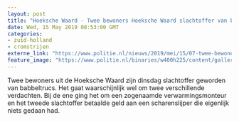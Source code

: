```yaml
---
layout: post
title: "Hoeksche Waard - Twee bewoners Hoeksche Waard slachtoffer van babbeltrucs"
date: Wed, 15 May 2019 08:53:00 GMT
categories: 
- zuid-holland 
- cromstrijen 
externe_link: "https://www.politie.nl/nieuws/2019/mei/15/07-twee-bewoners-hoeksche-waard-slachtoffer-van-babbeltrucs.html"
feature_image: "https://www.politie.nl/binaries/w400h225/content/gallery/politie/stockfotos/infra-en-voertuigen/camera-op-politieauto.jpg"
---
```


Twee bewoners uit de Hoeksche Waard zijn dinsdag slachtoffer geworden van babbeltrucs. Het gaat waarschijnlijk wel om twee verschillende verdachten. Bij de ene ging het om een zogenaamde verwarmingsmonteur en het tweede slachtoffer betaalde geld aan een scharenslijper die eigenlijk niets gedaan had.
